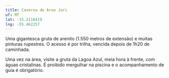 ```yaml
---
title: Caverna do Aroe Jari
uf: MT
lat: -15.2116419
lng: -55.462257
---
```


Uma gigantesca gruta de arenito (1.550 metros de extensão) e muitas pinturas rupestres. O acesso é por trilha, vencida depois de 1h20 de caminhada.

Uma vez na área, visite a gruta da Lagoa Azul, meia hora à frente, com águas cristalinas. É proibido mergulhar na piscina e o acompanhamento de guia é obrigatório.